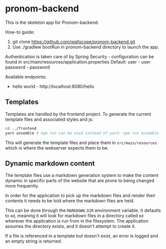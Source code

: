 # pronom-backend

This is the skeleton app for Pronom-backend.

How-to guide:

1. git clone https://github.com/wallscope/pronom-backend.git
2. Use ./gradlew bootRun in pronom-backend directory to launch the app.

Authentication is taken care of by Spring Security - configuration can be found in src/main/resources/application.properties
Default:
user - user
password - password

Available endpoints:

- hello world - http://localhost:8080/hello

## Templates

Templates are handled by the frontend project. To generate the current template files and associated styles and js:

```bash
cd ../frontend
yarn assemble # npm run can be used instead of yarn: npm run assemble
```
 This will generate the template files and place them in `src/main/resources` which is where the webserver expects them to be.
 
## Dynamic markdown content

The template files use a markdown generation system to make the content dynamic in specific parts of the website that are prone to being changed more frequently.

In order for the application to pick up the markdown files and render their contents it needs to be told where the markdown files are held.

This can be done through the `MARKDOWN_DIR` environment variable. It defaults to `md`, meaning it will look for markdown files in a directory called `md` wherever the application is run from in the filesystem.
The application assumes the directory exists, and it doesn't attempt to create it.

If a file is referenced in a template but doesn't exist, an error is logged and an empty string is returned.